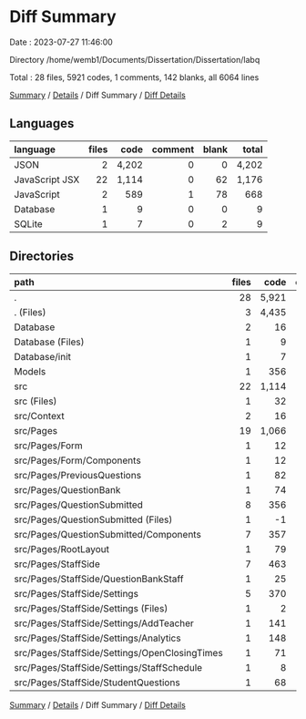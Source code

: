# Diff Summary

Date : 2023-07-27 11:46:00

Directory /home/wemb1/Documents/Dissertation/Dissertation/labq

Total : 28 files,  5921 codes, 1 comments, 142 blanks, all 6064 lines

[Summary](results.md) / [Details](details.md) / Diff Summary / [Diff Details](diff-details.md)

## Languages
| language | files | code | comment | blank | total |
| :--- | ---: | ---: | ---: | ---: | ---: |
| JSON | 2 | 4,202 | 0 | 0 | 4,202 |
| JavaScript JSX | 22 | 1,114 | 0 | 62 | 1,176 |
| JavaScript | 2 | 589 | 1 | 78 | 668 |
| Database | 1 | 9 | 0 | 0 | 9 |
| SQLite | 1 | 7 | 0 | 2 | 9 |

## Directories
| path | files | code | comment | blank | total |
| :--- | ---: | ---: | ---: | ---: | ---: |
| . | 28 | 5,921 | 1 | 142 | 6,064 |
| . (Files) | 3 | 4,435 | 0 | 22 | 4,457 |
| Database | 2 | 16 | 0 | 2 | 18 |
| Database (Files) | 1 | 9 | 0 | 0 | 9 |
| Database/init | 1 | 7 | 0 | 2 | 9 |
| Models | 1 | 356 | 1 | 56 | 413 |
| src | 22 | 1,114 | 0 | 62 | 1,176 |
| src (Files) | 1 | 32 | 0 | -2 | 30 |
| src/Context | 2 | 16 | 0 | 4 | 20 |
| src/Pages | 19 | 1,066 | 0 | 60 | 1,126 |
| src/Pages/Form | 1 | 12 | 0 | 0 | 12 |
| src/Pages/Form/Components | 1 | 12 | 0 | 0 | 12 |
| src/Pages/PreviousQuestions | 1 | 82 | -11 | 10 | 81 |
| src/Pages/QuestionBank | 1 | 74 | 0 | 7 | 81 |
| src/Pages/QuestionSubmitted | 8 | 356 | 7 | 6 | 369 |
| src/Pages/QuestionSubmitted (Files) | 1 | -1 | -1 | 0 | -2 |
| src/Pages/QuestionSubmitted/Components | 7 | 357 | 8 | 6 | 371 |
| src/Pages/RootLayout | 1 | 79 | 0 | 6 | 85 |
| src/Pages/StaffSide | 7 | 463 | 4 | 31 | 498 |
| src/Pages/StaffSide/QuestionBankStaff | 1 | 25 | 2 | -1 | 26 |
| src/Pages/StaffSide/Settings | 5 | 370 | 2 | 21 | 393 |
| src/Pages/StaffSide/Settings (Files) | 1 | 2 | 0 | 0 | 2 |
| src/Pages/StaffSide/Settings/AddTeacher | 1 | 141 | 2 | 10 | 153 |
| src/Pages/StaffSide/Settings/Analytics | 1 | 148 | 0 | 11 | 159 |
| src/Pages/StaffSide/Settings/OpenClosingTimes | 1 | 71 | 0 | 0 | 71 |
| src/Pages/StaffSide/Settings/StaffSchedule | 1 | 8 | 0 | 0 | 8 |
| src/Pages/StaffSide/StudentQuestions | 1 | 68 | 0 | 11 | 79 |

[Summary](results.md) / [Details](details.md) / Diff Summary / [Diff Details](diff-details.md)